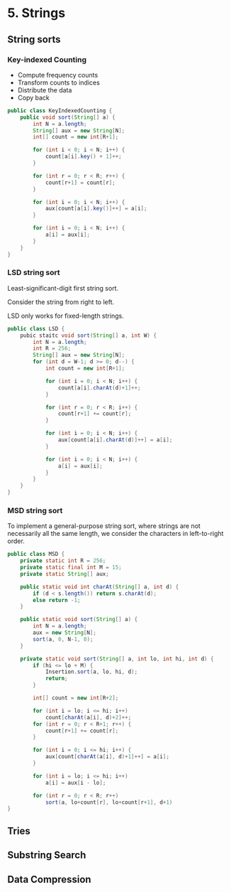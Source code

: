# 5. Strings


## String sorts

### Key-indexed Counting

-   Compute frequency counts
-   Transform counts to indices
-   Distribute the data
-   Copy back

```java
public class KeyIndexedCounting {
    public void sort(String[] a) {
        int N = a.length;
        String[] aux = new String[N];
        int[] count = new int[R+1];

        for (int i < 0; i < N; i++) {
            count[a[i].key() + 1]++;
        }

        for (int r = 0; r < R; r++) {
            count[r+1] = count[r];
        }

        for (int i = 0; i < N; i++) {
            aux[count[a[i].key()]++] = a[i];
        }

        for (int i = 0; i < N; i++) {
            a[i] = aux[i];
        }
    }
}
```

### LSD string sort

Least-significant-digit first string sort.

Consider the string from right to left.

LSD only works for fixed-length strings.

```java
public class LSD {
    pubic staitc void sort(String[] a, int W) {
        int N = a.length;
        int R = 256;
        String[] aux = new String[N];
        for (int d = W-1; d >= 0; d--) {
            int count = new int[R+1];

            for (int i = 0; i < N; i++) {
                count[a[i].charAt(d)+1]++;
            }

            for (int r = 0; r < R; i++) {
                count[r+1] += count[r];
            }

            for (int i = 0; i < N; i++) {
                aux[count[a[i].charAt(d)]++] = a[i];
            }

            for (int i = 0; i < N; i++) {
                a[i] = aux[i];
            }
        }
    }
}
```

### MSD string sort

To implement a general-purpose string sort, where strings are not necessarily all the same length, we consider the characters in left-to-right order.

```java
public class MSD {
    private static int R = 256;
    private static final int M = 15;
    private static String[] aux;

    public static void int charAt(String[] a, int d) {
        if (d < s.length()) return s.charAt(d);
        else return -1;
    }

    public static void sort(String[] a) {
        int N = a.length;
        aux = new String[N];
        sort(a, 0, N-1, 0);
    }

    private static void sort(String[] a, int lo, int hi, int d) {
        if (hi <= lo + M) {
            Insertion.sort(a, lo, hi, d);
            return;
        }

        int[] count = new int[R+2];

        for (int i = lo; i <= hi; i++)
            count[charAt(a[i], d)+2]++;
        for (int r = 0; r < R+1; r++) {
            count[r+1] += count[r];
        }

        for (int i = 0; i <= hi; i++) {
            aux[count[charAt(a[i], d)+1]++] = a[i];
        }

        for (int i = lo; i <= hi; i++)
            a[i] = aux[i - lo];

        for (int r = 0; r < R; r++)
            sort(a, lo+count[r], lo+count[r+1], d+1)
}

```

## Tries

## Substring Search

## Data Compression
